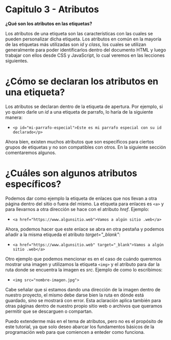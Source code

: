 # Capitulo 3 - Atributos

**¿Qué son los atributos en las etiquetas?**

Los atributos de una etiqueta son las características con las cuales se pueden personalizar dicha etiqueta. Los atributos en común en la mayoría de las etiquetas más utilizadas son _id_ y _class_, los cuales se utilizan generalmente para poder identificarlos dentro del documento HTML y luego trabajar con ellos desde CSS y JavaScript, lo cual veremos en las lecciones siguientes.

# ¿Cómo se declaran los atributos en una etiqueta?

Los atributos se declaran dentro de la etiqueta de apertura. Por ejemplo, si yo quiero darle un _id_ a una etiqueta de parrafo, lo haría de la siguiente manera:

- `<p id="mi-parrafo-especial">Este es mi parrafo especial con su id declarado</p>`

Ahora bien, existen muchos atributos que son específicos para ciertos grupos de etiquetas y no son compatibles con otros. En la siguiente sección comentaremos algunos.

# ¿Cuáles son algunos atributos específicos?

Podemos dar como ejemplo la etiqueta de enlaces que nos llevan a otra página dentro del sitio o fuera del mismo. La etiqueta para enlaces es `<a>` y para llevarnos a otra dirección se hace con el atributo _href_. Ejemplo:

- `<a href="https://www.algunsitio.web">Vamos a algún sitio .web</a>`

Ahora, podemos hacer que este enlace se abra en otra pestaña y podemos añadir a la misma etiqueda el atributo _target="\_blank"_:

- `<a href="https://www.algunsitio.web" target="_blank">Vamos a algún sitio .web</a>`

Otro ejemplo que podemos mencionar es en el caso de cuándo queremos mostrar una imagen y utilizamos la etiqueta `<img>` y el atributo para dar la ruta donde se encuentra la imagen es _src_. Ejemplo de como lo escribimos:

- `<img src="nombre-imagen.jpg">`

Cabe señalar que si estamos dando una dirección de la imagen dentro de nuestro proyecto, el mismo debe darse bien la ruta en dónde está guardado, sino se mostrará con error. Esta aclaración aplica también para otras páginas dentro de nuestro propio sitio web o archivos que queramos permitir que se descarguen o compartan.

Puedo extenderme más en el tema de atributos, pero no es el propósito de este tutorial, ya que solo deseo abarcar los fundamentos básicos de la programación web para que comiencen a enteder como funciona.
